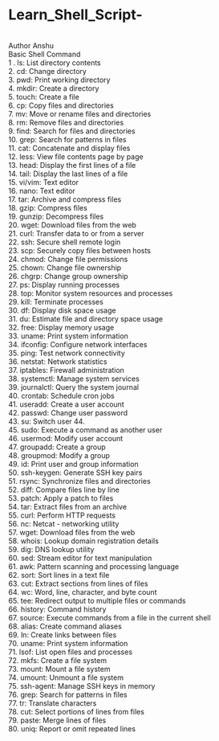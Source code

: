 # Learn_Shell_Script-
<br>
Author Anshu 
<br> 
Basic Shell Command 
<br>
1 . ls: List directory contents
<br>
2.  cd: Change directory
<br>
3.  pwd: Print working directory
<br>
4.  mkdir: Create a directory
<br>
5.  touch: Create a file
<br>
6.  cp: Copy files and directories
<br>
7.  mv: Move or rename files and directories
<br>
8.  rm: Remove files and directories
<br>
9.  find: Search for files and directories
<br>
10.  grep: Search for patterns in files
<br>
11.  cat: Concatenate and display files
<br>
12.  less: View file contents page by page
<br>
13. head: Display the first lines of a file
<br>
14.  tail: Display the last lines of a file
<br>
15.  vi/vim: Text editor
<br>
16.  nano: Text editor
<br>
17.  tar: Archive and compress files
<br>
18.  gzip: Compress files
<br>
19.  gunzip: Decompress files
<br>
20. wget: Download files from the web
<br>
21.  curl: Transfer data to or from a server
<br>
22.  ssh: Secure shell remote login
<br>
23. scp: Securely copy files between hosts
<br>
24. chmod: Change file permissions
<br>
25.  chown: Change file ownership
 <br>
26. chgrp: Change group ownership
 <br>
27. ps: Display running processes
<br>
28. top: Monitor system resources and processes
<br>
29. kill: Terminate processes
<br>
30. df: Display disk space usage
<br>
31. du: Estimate file and directory space usage
<br>
32. free: Display memory usage
<br>
33. uname: Print system information
<br>
34. ifconfig: Configure network interfaces
<br>
35. ping: Test network connectivity
<br>
36. netstat: Network statistics
<br>
37. iptables: Firewall administration
<br>
38. systemctl: Manage system services
<br>
39. journalctl: Query the system journal
<br>
40. crontab: Schedule cron jobs
<br>
41. useradd: Create a user account
<br>
42. passwd: Change user password
<br>
43. su: Switch user
44. <br>
45. sudo: Execute a command as another user
<br>
46. usermod: Modify user account
<br>
47. groupadd: Create a group
<br>
48. groupmod: Modify a group
<br>
49. id: Print user and group information
<br>
50. ssh-keygen: Generate SSH key pairs
<br>
51. rsync: Synchronize files and directories
<br>
52. diff: Compare files line by line
<br>
53. patch: Apply a patch to files
<br>
54. tar: Extract files from an archive
<br>
55. curl: Perform HTTP requests
<br>
56. nc: Netcat - networking utility
<br>
57. wget: Download files from the web
<br>
58. whois: Lookup domain registration details
<br>
59. dig: DNS lookup utility
<br>
60. sed: Stream editor for text manipulation
<br>
61. awk: Pattern scanning and processing language
<br>
62. sort: Sort lines in a text file
<br>
63. cut: Extract sections from lines of files
<br>
64. wc: Word, line, character, and byte count
<br>
65. tee: Redirect output to multiple files or commands
<br>
66. history: Command history
<br>
67. source: Execute commands from a file in the current shell
<br>
68. alias: Create command aliases
<br>
69. ln: Create links between files
<br>
70. uname: Print system information
<br>
71. lsof: List open files and processes
<br>
72. mkfs: Create a file system
<br>
73. mount: Mount a file system
<br>
74. umount: Unmount a file system
<br>
75. ssh-agent: Manage SSH keys in memory
<br>
76. grep: Search for patterns in files
<br>
77. tr: Translate characters
<br>
78. cut: Select portions of lines from files
<br>
79. paste: Merge lines of files
<br>
80. uniq: Report or omit repeated lines
<br>
